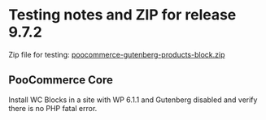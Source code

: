 # Testing notes and ZIP for release 9.7.2

Zip file for testing: [poocommerce-gutenberg-products-block.zip](https://github.com/poocommerce/poocommerce-blocks/files/10881589/poocommerce-gutenberg-products-block.zip)

## PooCommerce Core

Install WC Blocks in a site with WP 6.1.1 and Gutenberg disabled and verify there is no PHP fatal error.
